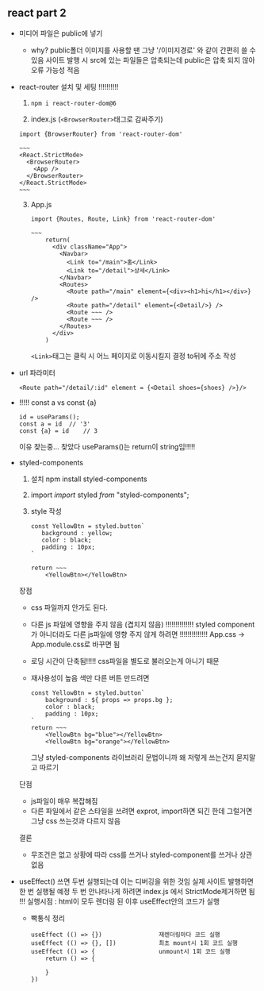 ## react part 2

- 미디어 파일은 public에 넣기
  - why?
    public폴더 이미지를 사용할 땐 그냥 '/이미지경로' 와 같이 간편히 쓸 수 있음
    사이트 발행 시 src에 있는 파일들은 압축되는데 public은 압축 되지 않아 
    오류 가능성 적음





- react-router 설치 및 세팅 !!!!!!!!!!

  1. ``` 
     npm i react-router-dom@6
     ```

  2.  index.js  (`<BrowserRouter>`태그로 감싸주기)
     ```react
     import {BrowserRouter} from 'react-router-dom'
     
     ~~~
     <React.StrictMode>
       <BrowserRouter>
         <App />
       </BrowserRouter>    
     </React.StrictMode>
     ~~~
     ```

  3. App.js
     ```react
     import {Routes, Route, Link} from 'react-router-dom'
     
     ~~~
         return(
           <div className="App">
             <Navbar>
               <Link to="/main">홈</Link>
               <Link to="/detail">상세</Link>
             </Navbar>
             <Routes>
               <Route path="/main" element={<div><h1>hi</h1></div>} />
               <Route path="/detail" element={<Detail/>} />
               <Route ~~~ />
               <Route ~~~ />
             </Routes>  
           </div>
         )
     ```

     `<Link>`태그는 클릭 시 어느 페이지로 이동시킬지 결정
     to뒤에 주소 작성

  





- url 파라미터
  ```react
  <Route path="/detail/:id" element = {<Detail shoes={shoes} />}/>
  ```





- !!!!! const a vs const {a}
  ```react
  id = useParams();
  const a = id	// '3'
  const {a} = id	// 3
  ```

  이유 찾는중...
  찾았다
  useParams()는 return이 string임!!!!!



- styled-components

  1. 설치
     npm install styled-components

  2. import
     *import* styled *from* "styled-components";

  3. style 작성
     ```react
     const YellowBtn = styled.button`
     	background : yellow;
     	color : black;
     	padding : 10px;
     `
     
     return ~~~
         <YellowBtn></YellowBtn>
     ```

  장점

  - css 파일까지 안가도 된다.

  - 다른 js 파일에 영향을 주지 않음 (겹치지 않음)
    !!!!!!!!!!!!!! styled component가 아니더라도 다른 js파일에 영향 주지 않게 하려면
    !!!!!!!!!!!!!! App.css -> App.module.css로 바꾸면 됨

  - 로딩 시간이 단축됨!!!!!
    css파일을 별도로 불러오는게 아니기 때문

  - 재사용성이 높음
    색만 다른 버튼 만드려면

    ```react
    const YellowBtn = styled.button`
    	background : ${ props => props.bg };
    	color : black;
    	padding : 10px;
    `
    return ~~~
        <YellowBtn bg="blue"></YellowBtn>
    	<YellowBtn bg="orange"></YellowBtn>
    ```

    그냥 styled-components 라이브러리 문법이니까 왜 저렇게 쓰는건지 묻지말고 따르기

  단점

  - js파일이 매우 복잡해짐
  - 다른 파일에서 같은 스타일을 쓰려면 exprot, import하면 되긴 한데
    그럴거면 그냥 css 쓰는것과 다르지 않음

  결론

  - 무조건은 없고 상황에 따라 css를 쓰거나 styled-component를 쓰거나 상관없음



- useEffect()
  쓰면 두번 실행되는데 이는 디버깅을 위한 것임
  실제 사이트 발행하면 한 번 실행될 예정
  두 번 안나타나게 하려면 index.js 에서 StrictMode제거하면 됨
  !!! 실행시점 : html이 모두 렌더링 된 이후 useEffect안의 코드가 실행

  - 빡통식 정리
    ```react
    useEffect (() => {})				재렌더링마다 코드 실행
    useEffect (() => {}, [])			최초 mount시 1회 코드 실행
    useEffect (() => {					unmount시 1회 코드 실행
        return () => {
            
        }
    })
    ```

    